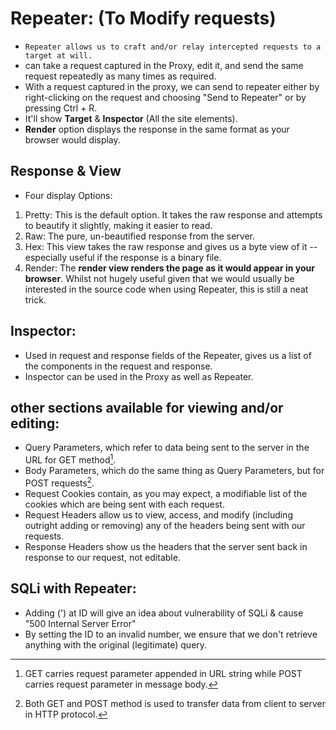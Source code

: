# Repeater: (To Modify requests)
- `Repeater allows us to craft and/or relay intercepted requests to a target at will.`
- can take a request captured in the Proxy, edit it, and send the same request repeatedly as many times as required.
- With a request captured in the proxy, we can send to repeater either by right-clicking on the request and choosing "Send to Repeater" or by pressing Ctrl + R.
- It'll show **Target** & **Inspector** (All the site elements).
- **Render** option displays the response in the same format as your browser would display.

## Response & View
- Four display Options:
1. Pretty: This is the default option. It takes the raw response and attempts to beautify it slightly, making it easier to read.
2. Raw: The pure, un-beautified response from the server.
3. Hex: This view takes the raw response and gives us a byte view of it -- especially useful if the response is a binary file.
4. Render: The **render view renders the page as it would appear in your browser**. Whilst not hugely useful given that we would usually be interested in the source code when using Repeater, this is still a neat trick.

## Inspector:
- Used in request and response fields of the Repeater, gives us a list of the components in the request and response.
- Inspector can be used in the Proxy as well as Repeater.

## other sections available for viewing and/or editing:
- Query Parameters, which refer to data being sent to the server in the URL for GET method[^1].
- Body Parameters, which do the same thing as Query Parameters, but for POST requests[^2].
- Request Cookies contain, as you may expect, a modifiable list of the cookies which are being sent with each request.
- Request Headers allow us to view, access, and modify (including outright adding or removing) any of the headers being sent with our requests. 
- Response Headers show us the headers that the server sent back in response to our request, not editable.


## SQLi with Repeater:
- Adding (') at ID will give an idea about vulnerability of SQLi & cause "500 Internal Server Error"
- By setting the ID to an invalid number, we  ensure that we don't retrieve anything with the original (legitimate) query.









[^1]: GET carries request parameter appended in URL string while POST carries request parameter in message body.
[^2]: Both GET and POST method is used to transfer data from client to server in HTTP protocol.
